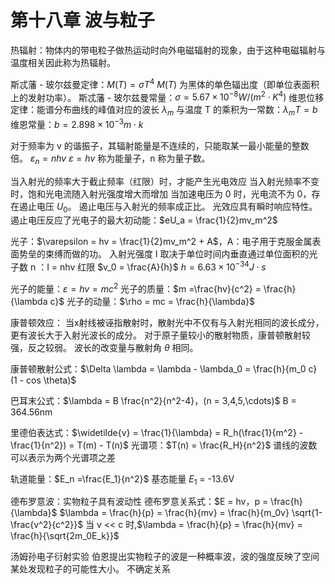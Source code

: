 # 第十八章 波与粒子

热辐射：物体内的带电粒子做热运动时向外电磁辐射的现象，由于这种电磁辐射与温度相关因此称为热辐射。

斯忒藩 - 玻尔兹曼定律：$M(T) = \sigma T^4$
$M(T)$ 为黑体的单色辐出度（即单位表面积上的发射功率）。
斯忒藩 - 玻尔兹曼常量：$\sigma = 5.67 \times 10^{-8} W/(m^2 \cdot K^4)$
维恩位移定律：能谱分布曲线的峰值对应的波长 $\lambda_m$ 与温度 T 的乘积为一常数：$\lambda_m T = b$
维恩常量：$b = 2.898 \times 10^{-3} m \cdot k$

对于频率为 v 的谐振子，其辐射能量是不连续的，只能取某一最小能量的整数倍。
$\varepsilon_n = nhv$
$\varepsilon = hv$ 称为能量子，n 称为量子数。

当入射光的频率大于截止频率（红限）时，才能产生光电效应
当入射光频率不变时，饱和光电流随入射光强度增大而增加
当加速电压为 0 时，光电流不为 0，存在遏止电压 $U_0$。
遏止电压与入射光的频率成正比。
光效应具有瞬时响应特性。
遏止电压反应了光电子的最大初动能：$eU_a = \frac{1}{2}mv_m^2$

光子：$\varepsilon = hv = \frac{1}{2}mv_m^2 + A$，A：电子用于克服金属表面势垒的束缚而做的功。
入射光强度 I 取决于单位时间内垂直通过单位面积的光子数 n ：I = nhv
红限 $v_0 = \frac{A}{h}$
$h = 6.63 \times 10^{-34} J\cdot s$

光子的能量：$\varepsilon = hv = mc^2$
光子的质量：$m =\frac{hv}{c^2} = \frac{h}{\lambda c}$
光子的动量：$\rho = mc = \frac{h}{\lambda}$

康普顿效应：
当x射线被诬指散射时，散射光中不仅有与入射光相同的波长成分，更有波长大于入射光波长的成分。
对于原子量较小的散射物质，康普顿散射较强，反之较弱。
波长的改变量与散射角 $\theta$ 相同。

康普顿散射公式：$\Delta \lambda = \lambda - \lambda_0 = \frac{h}{m_0 c} (1 - cos \theta)$

巴耳末公式：$\lambda = B \frac{n^2}{n^2-4}，(n = 3,4,5,\cdots)$
B = 364.56nm

里德伯表达式：$\widetilde{v} = \frac{1}{\lambda} = R_h(\frac{1}{m^2} - \frac{1}{n^2}) = T(m) - T(n)$
光谱项：$T(n) = \frac{R_H}{n^2}$
谱线的波数可以表示为两个光谱项之差

轨道能量：$E_n =\frac{E_1}{n^2}$
基态能量 $E_1$ = -13.6V

德布罗意波：实物粒子具有波动性
德布罗意关系式：$E = hv，p = \frac{h}{\lambda}$
$\lambda = \frac{h}{p} = \frac{h}{mv} = \frac{h}{m_0v} \sqrt{1-\frac{v^2}{c^2}}$
当 v << c 时,$\lambda = \frac{h}{p} = \frac{h}{mv} = \frac{h}{\sqrt{2m_0E_k}}$

汤姆孙电子衍射实验
伯恩提出实物粒子的波是一种概率波，波的强度反映了空间某处发现粒子的可能性大小。
不确定关系
